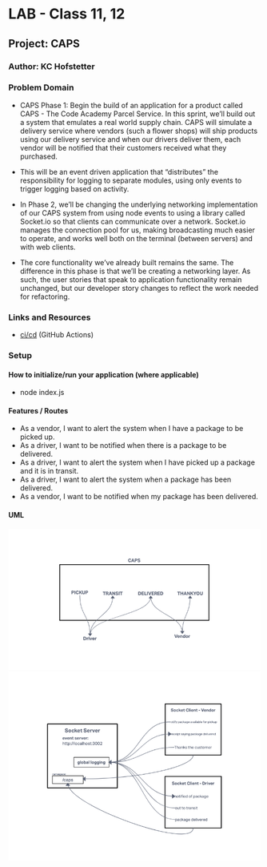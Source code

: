 # LAB - Class 11, 12

## Project: CAPS

### Author: KC Hofstetter

### Problem Domain

- CAPS Phase 1: Begin the build of an application for a product called CAPS - The Code Academy Parcel Service. In this sprint, we’ll build out a system that emulates a real world supply chain. CAPS will simulate a delivery service where vendors (such a flower shops) will ship products using our delivery service and when our drivers deliver them, each vendor will be notified that their customers received what they purchased.

- This will be an event driven application that “distributes” the responsibility for logging to separate modules, using only events to trigger logging based on activity.

- In Phase 2, we’ll be changing the underlying networking implementation of our CAPS system from using node events to using a library called Socket.io so that clients can communicate over a network. Socket.io manages the connection pool for us, making broadcasting much easier to operate, and works well both on the terminal (between servers) and with web clients.

- The core functionality we’ve already built remains the same. The difference in this phase is that we’ll be creating a networking layer. As such, the user stories that speak to application functionality remain unchanged, but our developer story changes to reflect the work needed for refactoring.

### Links and Resources

- [ci/cd](https://github.com/khofstetter94/caps/pull/1) (GitHub Actions)

### Setup

#### How to initialize/run your application (where applicable)

- node index.js

#### Features / Routes

- As a vendor, I want to alert the system when I have a package to be picked up.
- As a driver, I want to be notified when there is a package to be delivered.
- As a driver, I want to alert the system when I have picked up a package and it is in transit.
- As a driver, I want to alert the system when a package has been delivered.
- As a vendor, I want to be notified when my package has been delivered.

#### UML

![Lab 11 UML](./img/lab11.png)
![Lab 12 UML](./img/lab12UML.png)

